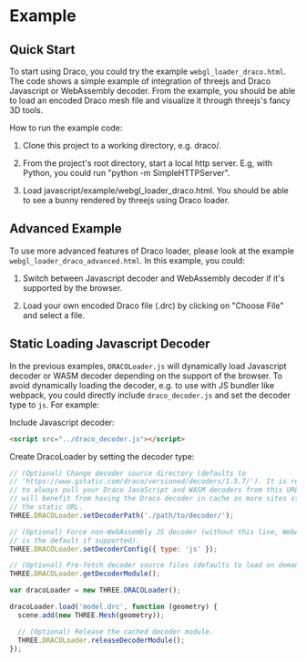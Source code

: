 # Example

## Quick Start

To start using Draco, you could try the example `webgl_loader_draco.html`. The
code shows a simple example of integration of threejs and Draco Javascript or
WebAssembly decoder. From the example, you should be able to load an encoded
Draco mesh file and visualize it through threejs's fancy 3D tools.

How to run the example code:

1. Clone this project to a working directory, e.g. draco/.

2. From the project's root directory, start a local http server. E.g, with
   Python, you could run "python -m SimpleHTTPServer".

3. Load javascript/example/webgl_loader_draco.html. You should be able to see a
   bunny rendered by threejs using Draco loader.

## Advanced Example

To use more advanced features of Draco loader, please look at the example
`webgl_loader_draco_advanced.html`. In this example, you could:

1. Switch between Javascript decoder and WebAssembly decoder if it's supported
   by the browser.

2. Load your own encoded Draco file (.drc) by clicking on "Choose File" and
   select a file.

## Static Loading Javascript Decoder

In the previous examples, `DRACOLoader.js` will dynamically load Javascript
decoder or WASM decoder depending on the support of the browser. To avoid
dynamically loading the decoder, e.g. to use with JS bundler like webpack, you
could directly include `draco_decoder.js` and set the decoder type to `js`. For
example:

Include Javascript decoder:

```html
<script src="../draco_decoder.js"></script>
```

Create DracoLoader by setting the decoder type:

```js
// (Optional) Change decoder source directory (defaults to
// 'https://www.gstatic.com/draco/versioned/decoders/1.5.7/'). It is recommended
// to always pull your Draco JavaScript and WASM decoders from this URL. Users
// will benefit from having the Draco decoder in cache as more sites start using
// the static URL.
THREE.DRACOLoader.setDecoderPath('./path/to/decoder/');

// (Optional) Force non-WebAssembly JS decoder (without this line, WebAssembly
// is the default if supported).
THREE.DRACOLoader.setDecoderConfig({ type: 'js' });

// (Optional) Pre-fetch decoder source files (defaults to load on demand).
THREE.DRACOLoader.getDecoderModule();

var dracoLoader = new THREE.DRACOLoader();

dracoLoader.load('model.drc', function (geometry) {
  scene.add(new THREE.Mesh(geometry));

  // (Optional) Release the cached decoder module.
  THREE.DRACOLoader.releaseDecoderModule();
});
```
